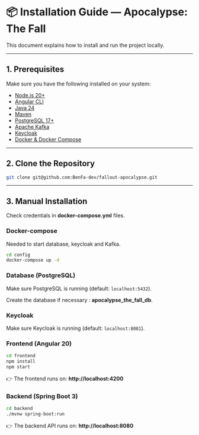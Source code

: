 # 📦 Installation Guide — Apocalypse: The Fall

This document explains how to install and run the project locally.  

---

## 1. Prerequisites

Make sure you have the following installed on your system:

- [Node.js 20+](https://nodejs.org/)
- [Angular CLI](https://angular.dev/tools/cli)
- [Java 24](https://adoptium.net/)
- [Maven](https://maven.apache.org/)
- [PostgreSQL 17+](https://www.postgresql.org/)
- [Apache Kafka](https://kafka.apache.org/)
- [Keycloak](https://www.keycloak.org/)
- [Docker & Docker Compose](https://docs.docker.com/)
---

## 2. Clone the Repository

```bash
git clone git@github.com:BenFa-dev/fallout-apocalypse.git
```

---

## 3. Manual Installation

Check credentials in **docker-compose.yml** files.

### Docker-compose 

Needed to start database, keycloak and Kafka.

```bash
cd config
docker-compose up -d
```

### Database (PostgreSQL)

Make sure PostgreSQL is running (default: `localhost:5432`).

Create the database if necessary : **apocalypse_the_fall_db**.

### Keycloak

Make sure Keycloak is running (default: `localhost:8081`).

### Frontend (Angular 20)

```bash
cd frontend
npm install
npm start
```
👉 The frontend runs on: **http://localhost:4200**


### Backend (Spring Boot 3)

```bash
cd backend
./mvnw spring-boot:run
```
👉 The backend API runs on: **http://localhost:8080**
